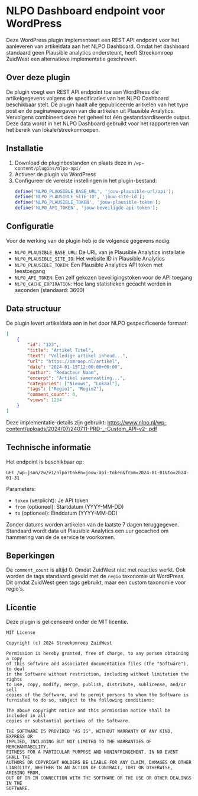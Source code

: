 # NLPO Dashboard endpoint voor WordPress

Deze WordPress plugin implementeert een REST API endpoint voor het aanleveren van artikeldata aan het NLPO Dashboard. Omdat het dashboard standaard geen Plausible analytics ondersteunt, heeft Streekomroep ZuidWest een alternatieve implementatie geschreven. 

## Over deze plugin

De plugin voegt een REST API endpoint toe aan WordPress die artikelgegevens volgens de specificaties van het NLPO Dashboard beschikbaar stelt. De plugin haalt alle gepubliceerde aritkelen van het type post en de paginaweergaven van die artikelen uit Plausible Analytics. Vervolgens combineert deze het geheel tot één gestandaardiseerde output. Deze data wordt in het NLPO Dashboard gebruikt voor het rapporteren van het bereik van lokale/streekomroepen.

## Installatie

1. Download de pluginbestanden en plaats deze in `/wp-content/plugins/nlpo-api/`
2. Activeer de plugin via WordPress 
3. Configureer de vereiste instellingen in het plugin-bestand:
   ```php
   define('NLPO_PLAUSIBLE_BASE_URL', 'jouw-plausible-url/api');
   define('NLPO_PLAUSIBLE_SITE_ID', 'jouw-site-id');
   define('NLPO_PLAUSIBLE_TOKEN', 'jouw-plausible-token');
   define('NLPO_API_TOKEN', 'jouw-beveiligde-api-token');
   ```

## Configuratie

Voor de werking van de plugin heb je de volgende gegevens nodig:

- `NLPO_PLAUSIBLE_BASE_URL`: De URL van je Plausible Analytics installatie
- `NLPO_PLAUSIBLE_SITE_ID`: Het website ID in Plausible Analytics
- `NLPO_PLAUSIBLE_TOKEN`: Een Plausible Analytics API token met leestoegang
- `NLPO_API_TOKEN`: Een zelf gekozen beveiligingstoken voor de API toegang
- `NLPO_CACHE_EXPIRATION`: Hoe lang statistieken gecacht worden in seconden (standaard: 3600)

## Data structuur

De plugin levert artikeldata aan in het door NLPO gespecificeerde formaat:

```json
[
    {
        "id": "123",
        "title": "Artikel Titel",
        "text": "Volledige artikel inhoud...",
        "url": "https://omroep.nl/artikel",
        "date": "2024-01-15T12:00:00+00:00",
        "author": "Redacteur Naam",
        "excerpt": "Artikel samenvatting...",
        "categories": ["Nieuws", "Lokaal"],
        "tags": ["Regio1", "Regio2"],
        "comment_count": 0,
        "views": 1234
    }
]
```

Deze implementatie-details zijn gebruikt: https://www.nlpo.nl/wp-content/uploads/2024/07/240711-PRD-_-Custom_API-v2-.pdf

## Technische informatie

Het endpoint is beschikbaar op:
```
GET /wp-json/zw/v1/nlpo?token=jouw-api-token&from=2024-01-01&to=2024-01-31
```

Parameters:
- `token` (verplicht): Je API token
- `from` (optioneel): Startdatum (YYYY-MM-DD)
- `to` (optioneel): Einddatum (YYYY-MM-DD)

Zonder datums worden artikelen van de laatste 7 dagen teruggegeven. Standaard wordt data uit Plausible Analytics een uur gecached om hammering van de de service te voorkomen.

## Beperkingen
De `comment_count` is altijd 0. Omdat ZuidWest niet met reacties werkt. Ook worden de tags standaard gevuld met de `regio` taxonomie uit WordPress. Dit omdat ZuidWest geen tags gebruikt, maar een custom taxonomie voor regio's.

## Licentie

Deze plugin is gelicenseerd onder de MIT licentie.

```
MIT License

Copyright (c) 2024 Streekomroep ZuidWest

Permission is hereby granted, free of charge, to any person obtaining a copy
of this software and associated documentation files (the "Software"), to deal
in the Software without restriction, including without limitation the rights
to use, copy, modify, merge, publish, distribute, sublicense, and/or sell
copies of the Software, and to permit persons to whom the Software is
furnished to do so, subject to the following conditions:

The above copyright notice and this permission notice shall be included in all
copies or substantial portions of the Software.

THE SOFTWARE IS PROVIDED "AS IS", WITHOUT WARRANTY OF ANY KIND, EXPRESS OR
IMPLIED, INCLUDING BUT NOT LIMITED TO THE WARRANTIES OF MERCHANTABILITY,
FITNESS FOR A PARTICULAR PURPOSE AND NONINFRINGEMENT. IN NO EVENT SHALL THE
AUTHORS OR COPYRIGHT HOLDERS BE LIABLE FOR ANY CLAIM, DAMAGES OR OTHER
LIABILITY, WHETHER IN AN ACTION OF CONTRACT, TORT OR OTHERWISE, ARISING FROM,
OUT OF OR IN CONNECTION WITH THE SOFTWARE OR THE USE OR OTHER DEALINGS IN THE
SOFTWARE.
```
